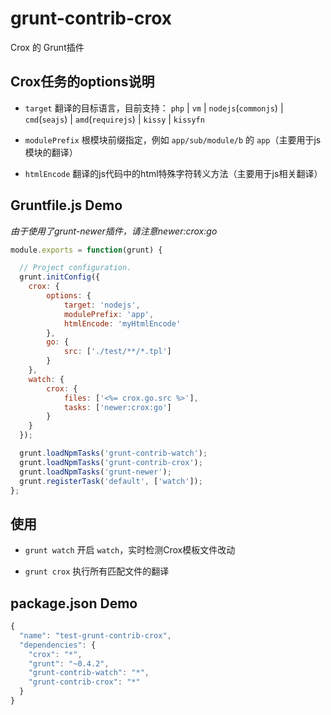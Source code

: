grunt-contrib-crox
==================

Crox 的 Grunt插件

## Crox任务的options说明

- `target` 翻译的目标语言，目前支持： `php` | `vm` | `nodejs`(`commonjs`) | `cmd`(`seajs`) | `amd`(`requirejs`) | `kissy` | `kissyfn`

- `modulePrefix` 根模块前缀指定，例如 `app/sub/module/b` 的 `app`（主要用于js模块的翻译）

- `htmlEncode` 翻译的js代码中的html特殊字符转义方法（主要用于js相关翻译）

## Gruntfile.js Demo

*由于使用了grunt-newer插件，请注意newer:crox:go*

```js
module.exports = function(grunt) {

  // Project configuration.
  grunt.initConfig({
    crox: {
        options: {
            target: 'nodejs',
            modulePrefix: 'app',
            htmlEncode: 'myHtmlEncode'
        },
        go: {
            src: ['./test/**/*.tpl']
        }
    },
    watch: {
        crox: {
            files: ['<%= crox.go.src %>'],
            tasks: ['newer:crox:go']
        }
    }
  });

  grunt.loadNpmTasks('grunt-contrib-watch'); 
  grunt.loadNpmTasks('grunt-contrib-crox'); 
  grunt.loadNpmTasks('grunt-newer');
  grunt.registerTask('default', ['watch']);
};
```

## 使用

- `grunt watch` 开启 `watch`，实时检测Crox模板文件改动

- `grunt crox` 执行所有匹配文件的翻译

## package.json Demo

```js
{
  "name": "test-grunt-contrib-crox",
  "dependencies": {
    "crox": "*",
    "grunt": "~0.4.2",
    "grunt-contrib-watch": "*",
    "grunt-contrib-crox": "*"
  }
}
```
